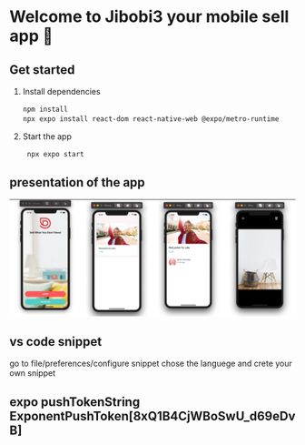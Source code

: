 # Welcome to Jibobi3 your mobile sell app 👋

## Get started

1. Install dependencies

   ```bash
   npm install
   npx expo install react-dom react-native-web @expo/metro-runtime
   ```

2. Start the app

   ```bash
    npx expo start
   ```

## presentation of the app 
![all screens should look like this ](./assets/screens.png)


## vs code snippet

go to file/preferences/configure snippet chose the languege and crete your own snippet


## expo pushTokenString ExponentPushToken[8xQ1B4CjWBoSwU_d69eDvB]
